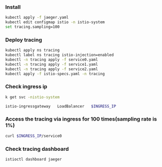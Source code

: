 ### Install

```sh
kubectl apply -f jaeger.yaml
kubectl edit configmap istio -n istio-system
set tracing.sampling=100
```

### Deploy tracing

```sh
kubectl apply ns tracing
kubectl label ns tracing istio-injection=enabled
kubectl -n tracing apply -f service0.yaml
kubectl -n tracing apply -f service1.yaml
kubectl -n tracing apply -f service2.yaml
kubectl apply -f istio-specs.yaml -n tracing
```

### Check ingress ip

```sh
k get svc -nistio-system

istio-ingressgateway   LoadBalancer   $INGRESS_IP
```

### Access the tracing via ingress for 100 times(sampling rate is 1%)

```sh
curl $INGRESS_IP/service0
```

### Check tracing dashboard

```sh
istioctl dashboard jaeger
```
